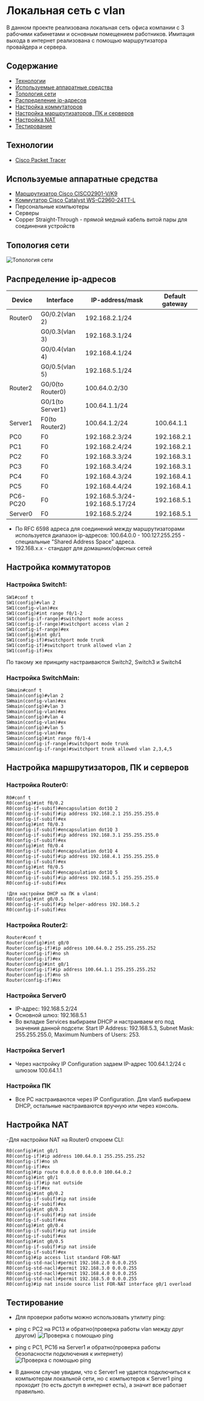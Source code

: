 # Локальная сеть с vlan
В данном проекте реализована локальная сеть офиса компании с 3 рабочими кабинетами и основным помещением работников. Имитация выхода в интернет реализована с помощью маршрутизатора провайдера и сервера.

## Содержание
- [Технологии](#технологии)
- [Используемые аппаратные средства](#используемые-аппаратные-средства)
- [Топология сети](#топология-сети)
- [Распределение ip-адресов](#распределение-ip-адресов)
- [Настройка коммутаторов](#настройка-коммутаторов)
- [Настройка маршрутизаторов, ПК и серверов](#настройка-маршрутизаторов-пк-и-серверов)
- [Настройка NAT](#настройка-nat)
- [Тестирование](#тестирование)

## Технологии
- [Cisco Packet Tracer](https://www.netacad.com/cisco-packet-tracer)

## Используемые аппаратные средства
- [Маршрутизатор Cisco CISCO2901-V/K9](https://cisco-russia.ru/cisco-cisco2901-v-k9)
- [Коммутатор Cisco Catalyst WS-C2960-24TT-L](https://cisco-russia.ru/cisco-ws-c2960-24tt-l)
- Персональные компьютеры
- Серверы
- Copper Straight-Through - прямой медный кабель витой пары для соединения устройств


## Топология сети
![Топология сети](https://github.com/notforhealth/Network-engineering/blob/main/CPT_project_vlan/images/Network_topology.png)

## Распределение ip-адресов
| Device | Interface | IP-address/mask | Default gateway |
| --- | --- | --- | --- |
| Router0 | G0/0.2(vlan 2) | 192.168.2.1/24 ||
|| G0/0.3(vlan 3) | 192.168.3.1/24 ||
|| G0/0.4(vlan 4) | 192.168.4.1/24 ||
|| G0/0.5(vlan 5) | 192.168.5.1/24 ||
| Router2 | G0/0(to Router0) | 100.64.0.2/30 ||
|| G0/1(to Server1) | 100.64.1.1/24 ||
| Server1 | F0(to Router2) | 100.64.1.2/24 | 100.64.1.1 |
| PC0 | F0 | 192.168.2.3/24 | 192.168.2.1 |
| PC1 | F0 | 192.168.2.4/24 | 192.168.2.1 |
| PC2 | F0 | 192.168.3.3/24 | 192.168.3.1 |
| PC3 | F0 | 192.168.3.4/24 | 192.168.3.1 |
| PC4 | F0 | 192.168.4.3/24 | 192.168.4.1 |
| PC5 | F0 | 192.168.4.4/24 | 192.168.4.1 |
| PC6-PC20 | F0 | 192.168.5.3/24-192.168.5.17/24 | 192.168.5.1 |
| Server0 | F0 | 192.168.5.2/24 | 192.168.5.1 |


- По RFC 6598 адреса для соединений между маршрутизаторами используется диапазон ip-адресов: 100.64.0.0 - 100.127.255.255 - специальные "Shared Address Space" адреса.
- 192.168.x.x - стандарт для домашних/офисных сетей

## Настройка коммутаторов
### Настройка Switch1:
``````
SW1#conf t
SW1(config)#vlan 2
SW1(config-vlan)#ex
SW1(config)#int range f0/1-2
SW1(config-if-range)#switchport mode access
SW1(config-if-range)#switchport access vlan 2
SW1(config-if-range)#ex
SW1(config)#int g0/1
SW1(config-if)#switchport mode trunk
SW1(config-if)#switchport trunk allowed vlan 2
SW1(config-if)#ex
``````
По такому же принципу настраиваются Switch2, Switch3 и Switch4

### Настройка SwitchMain:
``````
SWmain#conf t
SWmain(config)#vlan 2
SWmain(config-vlan)#ex
SWmain(config)#vlan 3
SWmain(config-vlan)#ex
SWmain(config)#vlan 4
SWmain(config-vlan)#ex
SWmain(config)#vlan 5
SWmain(config-vlan)#ex
SWmain(config)#int range f0/1-4
SWmain(config-if-range)#switchport mode trunk
SWmain(config-if-range)#switchport trunk allowed vlan 2,3,4,5
``````

## Настройка маршрутизаторов, ПК и серверов

### Настройка Router0:
``````
R0#conf t
R0(config)#int f0/0.2
R0(config-if-subif)#encapsulation dot1Q 2
R0(config-if-subif)#ip address 192.168.2.1 255.255.255.0
R0(config-if-subif)#ex
R0(config)#int f0/0.3
R0(config-if-subif)#encapsulation dot1Q 3
R0(config-if-subif)#ip address 192.168.3.1 255.255.255.0
R0(config-if-subif)#ex
R0(config)#int f0/0.4
R0(config-if-subif)#encapsulation dot1Q 4
R0(config-if-subif)#ip address 192.168.4.1 255.255.255.0
R0(config-if-subif)#ex
R0(config)#int f0/0.5
R0(config-if-subif)#encapsulation dot1Q 5
R0(config-if-subif)#ip address 192.168.5.1 255.255.255.0
R0(config-if-subif)#ex

!Для настройки DHCP на ПК в vlan4:
R0(config)#int g0/0.5
R0(config-if-subif)#ip helper-address 192.168.5.2
R0(config-if-subif)#ex
``````

### Настройка Router2:
``````
Router#conf t
Router(config)#int g0/0
Router(config-if)#ip address 100.64.0.2 255.255.255.252
Router(config-if)#no sh
Router(config-if)#ex
Router(config)#int g0/1
Router(config-if)#ip address 100.64.1.1 255.255.255.252
Router(config-if)#no sh
Router(config-if)#ex
``````

### Настройка Server0
- IP-адрес: 192.168.5.2/24
- Основной шлюз: 192.168.5.1
- Во вкладке Services выбираем DHCP и настраиваем его под значения данной подсети:
Start IP Address: 192.168.5.3, Subnet Mask: 255.255.255.0, Maximum Numbers of Users: 253.

### Настройка Server1
- Через настройку IP Configuration задаем IP-адрес 100.64.1.2/24 с шлюзом 100.64.1.1

### Настройка ПК
- Все PC настраиваются через IP Configuration. Для vlan5 выбираем DHCP, остальные настраиваются вручную или через консоль.

## Настройка NAT
-Для настройки NAT на Router0 откроем CLI:
``````
R0(config)#int g0/1
R0(config-if)#ip address 100.64.0.1 255.255.255.252
R0(config-if)#no sh
R0(config-if)#ex
R0(config)#ip route 0.0.0.0 0.0.0.0 100.64.0.2
R0(config)#int g0/1
R0(config-if)#ip nat outside
R0(config-if)#ex
R0(config)#int g0/0.2
R0(config-if-subif)#ip nat inside
R0(config-if-subif)#ex
R0(config)#int g0/0.3
R0(config-if-subif)#ip nat inside
R0(config-if-subif)#ex
R0(config)#int g0/0.4
R0(config-if-subif)#ip nat inside
R0(config-if-subif)#ex
R0(config)#int g0/0.5
R0(config-if-subif)#ip nat inside
R0(config-if-subif)#ex
R0(config)#ip access list standard FOR-NAT
R0(config-std-nacl)#permit 192.168.2.0 0.0.0.255
R0(config-std-nacl)#permit 192.168.3.0 0.0.0.255
R0(config-std-nacl)#permit 192.168.4.0 0.0.0.255
R0(config-std-nacl)#permit 192.168.5.0 0.0.0.255
R0(config)#ip nat inside source list FOR-NAT interface g0/1 overload
``````

## Тестирование

- Для проверки работы можно использовать утилиту ping:

- ping с PC2 на PC13 и обратно(проверка работы vlan между друг другом)
![Проверка с помощью ping](https://github.com/notforhealth/Network-engineering/blob/main/CPT_project_vlan/images/ping_first.png)
- ping с PC1, PC16 на Server1 и обратно(проверка работы безопасности подключения к интернету)
![Проверка с помощью ping](https://github.com/notforhealth/Network-engineering/blob/main/CPT_project_vlan/images/ping_second.png)
- В данном случае увидим, что с Server1 не удается подключиться к компьютерам локальной сети, но с компьютеров к Server1 ping проходит (то есть доступ в интернет есть), а значит все работает правильно.








